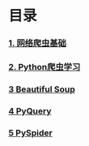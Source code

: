 # 目录

### [1. 网络爬虫基础](blog/spider.html)
### [2. Python爬虫学习](blog/python_spider.html)
### [3 Beautiful Soup](blog/BeautifulSoup.html)
### [4 PyQuery](blog/PyQuery.html)
### [5 PySpider](blog/pyspider.html)